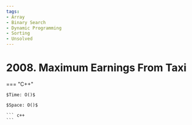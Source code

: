 ```yaml
---
tags:
- Array
- Binary Search
- Dynamic Programming
- Sorting
- Unsolved
---
```



# 2008. Maximum Earnings From Taxi

=== "C++"

    $Time: O()$

    $Space: O()$

    ``` c++
    ```